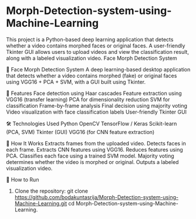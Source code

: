 # Morph-Detection-system-using-Machine-Learning
This project is a Python-based deep learning application that detects whether a video contains morphed faces or original faces. A user-friendly Tkinter GUI allows users to upload videos and view the classification result, along with a labeled visualization video.
 Face Morph Detection System

 🧠 Face Morph Detection System
A deep learning-based desktop application that detects whether a video contains morphed (fake) or original faces using VGG16 + PCA + SVM, with a GUI built using Tkinter.

📁 Features
Face detection using Haar cascades
Feature extraction using VGG16 (transfer learning)
PCA for dimensionality reduction
SVM for classification
Frame-by-frame analysis
Final decision using majority voting
Video visualization with face classification labels
User-friendly Tkinter GUI



🛠️ Technologies Used
Python
OpenCV
TensorFlow / Keras
Scikit-learn (PCA, SVM)
Tkinter (GUI)
VGG16 (for CNN feature extraction)

🧪 How It Works
Extracts frames from the uploaded video.
Detects faces in each frame.
Extracts CNN features using VGG16.
Reduces features using PCA.
Classifies each face using a trained SVM model.
Majority voting determines whether the video is morphed or original.
Outputs a labeled visualization video.


🚀 How to Run
1. Clone the repository:
git clone https://github.com/bodakuntasrija/Morph-Detection-system-using-Machine-Learning.git
cd Morph-Detection-system-using-Machine-Learning.
